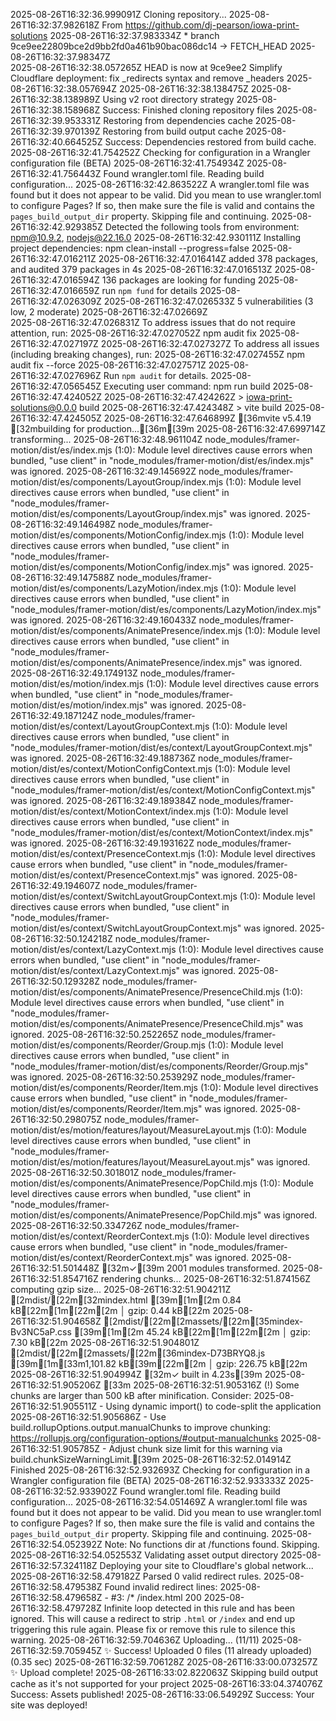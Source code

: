 2025-08-26T16:32:36.999091Z	Cloning repository...
2025-08-26T16:32:37.982618Z	From https://github.com/dj-pearson/iowa-print-solutions
2025-08-26T16:32:37.983334Z	 * branch            9ce9ee22809bce2d9bb2fd0a461b90bac086dc14 -> FETCH_HEAD
2025-08-26T16:32:37.98347Z	
2025-08-26T16:32:38.057265Z	HEAD is now at 9ce9ee2 Simplify Cloudflare deployment: fix _redirects syntax and remove _headers
2025-08-26T16:32:38.057694Z	
2025-08-26T16:32:38.138475Z	
2025-08-26T16:32:38.138989Z	Using v2 root directory strategy
2025-08-26T16:32:38.158968Z	Success: Finished cloning repository files
2025-08-26T16:32:39.953331Z	Restoring from dependencies cache
2025-08-26T16:32:39.970139Z	Restoring from build output cache
2025-08-26T16:32:40.664525Z	Success: Dependencies restored from build cache.
2025-08-26T16:32:41.754252Z	Checking for configuration in a Wrangler configuration file (BETA)
2025-08-26T16:32:41.754934Z	
2025-08-26T16:32:41.756443Z	Found wrangler.toml file. Reading build configuration...
2025-08-26T16:32:42.863522Z	A wrangler.toml file was found but it does not appear to be valid. Did you mean to use wrangler.toml to configure Pages? If so, then make sure the file is valid and contains the `pages_build_output_dir` property. Skipping file and continuing.
2025-08-26T16:32:42.929385Z	Detected the following tools from environment: npm@10.9.2, nodejs@22.16.0
2025-08-26T16:32:42.930111Z	Installing project dependencies: npm clean-install --progress=false
2025-08-26T16:32:47.016211Z	
2025-08-26T16:32:47.016414Z	added 378 packages, and audited 379 packages in 4s
2025-08-26T16:32:47.016513Z	
2025-08-26T16:32:47.016594Z	136 packages are looking for funding
2025-08-26T16:32:47.016659Z	  run `npm fund` for details
2025-08-26T16:32:47.026309Z	
2025-08-26T16:32:47.026533Z	5 vulnerabilities (3 low, 2 moderate)
2025-08-26T16:32:47.02669Z	
2025-08-26T16:32:47.026831Z	To address issues that do not require attention, run:
2025-08-26T16:32:47.027052Z	  npm audit fix
2025-08-26T16:32:47.027197Z	
2025-08-26T16:32:47.027327Z	To address all issues (including breaking changes), run:
2025-08-26T16:32:47.027455Z	  npm audit fix --force
2025-08-26T16:32:47.027571Z	
2025-08-26T16:32:47.027696Z	Run `npm audit` for details.
2025-08-26T16:32:47.056545Z	Executing user command: npm run build
2025-08-26T16:32:47.424052Z	
2025-08-26T16:32:47.424262Z	> iowa-print-solutions@0.0.0 build
2025-08-26T16:32:47.424348Z	> vite build
2025-08-26T16:32:47.424505Z	
2025-08-26T16:32:47.646899Z	[36mvite v5.4.19 [32mbuilding for production...[36m[39m
2025-08-26T16:32:47.699714Z	transforming...
2025-08-26T16:32:48.961104Z	node_modules/framer-motion/dist/es/index.mjs (1:0): Module level directives cause errors when bundled, "use client" in "node_modules/framer-motion/dist/es/index.mjs" was ignored.
2025-08-26T16:32:49.145692Z	node_modules/framer-motion/dist/es/components/LayoutGroup/index.mjs (1:0): Module level directives cause errors when bundled, "use client" in "node_modules/framer-motion/dist/es/components/LayoutGroup/index.mjs" was ignored.
2025-08-26T16:32:49.146498Z	node_modules/framer-motion/dist/es/components/MotionConfig/index.mjs (1:0): Module level directives cause errors when bundled, "use client" in "node_modules/framer-motion/dist/es/components/MotionConfig/index.mjs" was ignored.
2025-08-26T16:32:49.147588Z	node_modules/framer-motion/dist/es/components/LazyMotion/index.mjs (1:0): Module level directives cause errors when bundled, "use client" in "node_modules/framer-motion/dist/es/components/LazyMotion/index.mjs" was ignored.
2025-08-26T16:32:49.160433Z	node_modules/framer-motion/dist/es/components/AnimatePresence/index.mjs (1:0): Module level directives cause errors when bundled, "use client" in "node_modules/framer-motion/dist/es/components/AnimatePresence/index.mjs" was ignored.
2025-08-26T16:32:49.174913Z	node_modules/framer-motion/dist/es/motion/index.mjs (1:0): Module level directives cause errors when bundled, "use client" in "node_modules/framer-motion/dist/es/motion/index.mjs" was ignored.
2025-08-26T16:32:49.187124Z	node_modules/framer-motion/dist/es/context/LayoutGroupContext.mjs (1:0): Module level directives cause errors when bundled, "use client" in "node_modules/framer-motion/dist/es/context/LayoutGroupContext.mjs" was ignored.
2025-08-26T16:32:49.188736Z	node_modules/framer-motion/dist/es/context/MotionConfigContext.mjs (1:0): Module level directives cause errors when bundled, "use client" in "node_modules/framer-motion/dist/es/context/MotionConfigContext.mjs" was ignored.
2025-08-26T16:32:49.189384Z	node_modules/framer-motion/dist/es/context/MotionContext/index.mjs (1:0): Module level directives cause errors when bundled, "use client" in "node_modules/framer-motion/dist/es/context/MotionContext/index.mjs" was ignored.
2025-08-26T16:32:49.193162Z	node_modules/framer-motion/dist/es/context/PresenceContext.mjs (1:0): Module level directives cause errors when bundled, "use client" in "node_modules/framer-motion/dist/es/context/PresenceContext.mjs" was ignored.
2025-08-26T16:32:49.194607Z	node_modules/framer-motion/dist/es/context/SwitchLayoutGroupContext.mjs (1:0): Module level directives cause errors when bundled, "use client" in "node_modules/framer-motion/dist/es/context/SwitchLayoutGroupContext.mjs" was ignored.
2025-08-26T16:32:50.124218Z	node_modules/framer-motion/dist/es/context/LazyContext.mjs (1:0): Module level directives cause errors when bundled, "use client" in "node_modules/framer-motion/dist/es/context/LazyContext.mjs" was ignored.
2025-08-26T16:32:50.129328Z	node_modules/framer-motion/dist/es/components/AnimatePresence/PresenceChild.mjs (1:0): Module level directives cause errors when bundled, "use client" in "node_modules/framer-motion/dist/es/components/AnimatePresence/PresenceChild.mjs" was ignored.
2025-08-26T16:32:50.252265Z	node_modules/framer-motion/dist/es/components/Reorder/Group.mjs (1:0): Module level directives cause errors when bundled, "use client" in "node_modules/framer-motion/dist/es/components/Reorder/Group.mjs" was ignored.
2025-08-26T16:32:50.253929Z	node_modules/framer-motion/dist/es/components/Reorder/Item.mjs (1:0): Module level directives cause errors when bundled, "use client" in "node_modules/framer-motion/dist/es/components/Reorder/Item.mjs" was ignored.
2025-08-26T16:32:50.298075Z	node_modules/framer-motion/dist/es/motion/features/layout/MeasureLayout.mjs (1:0): Module level directives cause errors when bundled, "use client" in "node_modules/framer-motion/dist/es/motion/features/layout/MeasureLayout.mjs" was ignored.
2025-08-26T16:32:50.301801Z	node_modules/framer-motion/dist/es/components/AnimatePresence/PopChild.mjs (1:0): Module level directives cause errors when bundled, "use client" in "node_modules/framer-motion/dist/es/components/AnimatePresence/PopChild.mjs" was ignored.
2025-08-26T16:32:50.334726Z	node_modules/framer-motion/dist/es/context/ReorderContext.mjs (1:0): Module level directives cause errors when bundled, "use client" in "node_modules/framer-motion/dist/es/context/ReorderContext.mjs" was ignored.
2025-08-26T16:32:51.501448Z	[32m✓[39m 2001 modules transformed.
2025-08-26T16:32:51.854716Z	rendering chunks...
2025-08-26T16:32:51.874156Z	computing gzip size...
2025-08-26T16:32:51.904211Z	[2mdist/[22m[32mindex.html                 [39m[1m[2m    0.84 kB[22m[1m[22m[2m │ gzip:   0.44 kB[22m
2025-08-26T16:32:51.904658Z	[2mdist/[22m[2massets/[22m[35mindex-Bv3NC5aP.css  [39m[1m[2m   45.24 kB[22m[1m[22m[2m │ gzip:   7.30 kB[22m
2025-08-26T16:32:51.904801Z	[2mdist/[22m[2massets/[22m[36mindex-D73BRYQ8.js   [39m[1m[33m1,101.82 kB[39m[22m[2m │ gzip: 226.75 kB[22m
2025-08-26T16:32:51.904994Z	[32m✓ built in 4.23s[39m
2025-08-26T16:32:51.905206Z	[33m
2025-08-26T16:32:51.905316Z	(!) Some chunks are larger than 500 kB after minification. Consider:
2025-08-26T16:32:51.905511Z	- Using dynamic import() to code-split the application
2025-08-26T16:32:51.905686Z	- Use build.rollupOptions.output.manualChunks to improve chunking: https://rollupjs.org/configuration-options/#output-manualchunks
2025-08-26T16:32:51.905785Z	- Adjust chunk size limit for this warning via build.chunkSizeWarningLimit.[39m
2025-08-26T16:32:52.014914Z	Finished
2025-08-26T16:32:52.932693Z	Checking for configuration in a Wrangler configuration file (BETA)
2025-08-26T16:32:52.933333Z	
2025-08-26T16:32:52.933902Z	Found wrangler.toml file. Reading build configuration...
2025-08-26T16:32:54.051469Z	A wrangler.toml file was found but it does not appear to be valid. Did you mean to use wrangler.toml to configure Pages? If so, then make sure the file is valid and contains the `pages_build_output_dir` property. Skipping file and continuing.
2025-08-26T16:32:54.052392Z	Note: No functions dir at /functions found. Skipping.
2025-08-26T16:32:54.052553Z	Validating asset output directory
2025-08-26T16:32:57.324118Z	Deploying your site to Cloudflare's global network...
2025-08-26T16:32:58.479182Z	Parsed 0 valid redirect rules.
2025-08-26T16:32:58.479538Z	Found invalid redirect lines:
2025-08-26T16:32:58.479658Z	  - #3: /* /index.html 200
2025-08-26T16:32:58.479728Z	    Infinite loop detected in this rule and has been ignored. This will cause a redirect to strip `.html` or `/index` and end up triggering this rule again. Please fix or remove this rule to silence this warning.
2025-08-26T16:32:59.704636Z	Uploading... (11/11)
2025-08-26T16:32:59.705945Z	✨ Success! Uploaded 0 files (11 already uploaded) (0.35 sec)
2025-08-26T16:32:59.706128Z	
2025-08-26T16:33:00.073257Z	✨ Upload complete!
2025-08-26T16:33:02.822063Z	Skipping build output cache as it's not supported for your project
2025-08-26T16:33:04.374076Z	Success: Assets published!
2025-08-26T16:33:06.54929Z	Success: Your site was deployed!